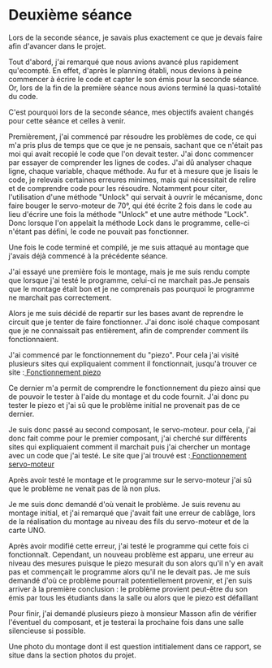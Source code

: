 <h1>Deuxième séance</h1>

<p>Lors de la seconde séance, je savais plus exactement ce que je devais faire afin d'avancer dans le projet. </p>
<p>Tout d'abord, j'ai remarqué que nous avions avancé plus rapidement qu'ecompté. En effet, d'après le planning établi, nous devions à peine commencer à écrire le code et capter le son émis pour la seconde séance. Or, lors de la fin de la première séance nous avions terminé la quasi-totalité du code. </p>
<p>C'est pourquoi lors de la seconde séance, mes objectifs avaient changés pour cette séance et celles à venir.</p>
<p>Premièrement, j'ai commencé par résoudre les problèmes de code, ce qui m'a pris plus de temps que ce que je ne pensais, sachant que ce n'était pas moi qui avait recopié le code que l'on devait tester. J'ai donc commencer par essayer de comprender les lignes de codes. J'ai dû analyser chaque ligne, chaque variable, chaque méthode. Au fur et à mesure que je lisais le code, je relevais certaines erreures minimes, mais qui nécessitait de relire et de comprendre code pour les résoudre. Notamment pour citer, l'utilisation d'une méthode "Unlock" qui servait à ouvrir le mécanisme, donc faire bouger le servo-moteur de 70°, qui été écrite 2 fois dans le code au lieu d'écrire une fois la méthode "Unlock" et une autre méthode "Lock". Donc lorsque l'on appelait la méthode Lock dans le programme, celle-ci n'étant pas défini, le code ne pouvait pas fonctionner.</p>
<p>Une fois le code terminé et compilé, je me suis attaqué au montage que j'avais déjà commencé à la précédente séance.</p>
<p>J'ai essayé une première fois le montage, mais je me suis rendu compte que lorsque j'ai testé le programme, celui-ci ne marchait pas.Je pensais que le montage était bon et je ne comprenais pas pourquoi le programme ne marchait pas correctement.</p>
<p>Alors je me suis décidé de repartir sur les bases avant de reprendre le circuit que je tenter de faire fonctionner. J'ai donc isolé chaque composant que je ne connaissait pas entièrement, afin de comprender comment ils fonctionnaient.</p>
<p>J'ai commencé par le fonctionnement du "piezo". Pour cela j'ai visité plusieurs sites qui expliquaient comment il fonctionnait, jusqu'à trouver ce site :<a href="https://arduino-france.site/buzzer-arduino/"> Fonctionnement piezo</a></p>
<p>Ce dernier m'a permit de comprendre le fonctionnement du piezo ainsi que de pouvoir le tester à l'aide du montage et du code fournit. J'ai donc pu tester le piezo et j'ai sû que le problème initial ne provenait pas de ce dernier.</p>
<p>Je suis donc passé au second composant, le servo-moteur. pour cela, j'ai donc fait comme pour le premier composant, j'ai cherché sur différents sites qui expliquaient comment il marchait puis j'ai chercher un montage avec un code que j'ai testé. Le site que j'ai trouvé est :<a href="https://www.volta.ma/comment-controler-les-servomoteurs-avec-arduino/arduino/"> Fonctionnement servo-moteur</a></p>
<p>Après avoir testé le montage et le programme sur le servo-moteur j'ai sû que le problème ne venait pas de là non plus.</p>
<p>Je me suis donc demandé d'où venait le problème. Je suis revenu au montage initial, et j'ai remarqué que j'avait fait une erreur de cablâge, lors de la réalisation du montage au niveau des fils du servo-moteur et de la carte UNO.</p>
<p>Après avoir modifié cette erreur, j'ai testé le programme qui cette fois ci fonctionnaît. Cependant, un nouveau problème est apparu, une erreur au niveau des mesures puisque le piezo mesurait du son alors qu'il n'y en avait pas et commençait le programme alors qu'il ne le devait pas. Je me suis demandé d'où ce problème pourrait potentiellement provenir, et j'en suis arriver à la première conclusion : le problème provient peut-être du son émis par tous les étudiants dans la salle ou alors que le piezo est défaillant</p>
<p> Pour finir, j'ai demandé plusieurs piezo à monsieur Masson afin de vérifier l'éventuel du composant, et je testerai la prochaine fois dans une salle silencieuse si possible.</p>
<p>Une photo du montage dont il est question intitialement dans ce rapport, se situe dans la section photos du projet.</p>


